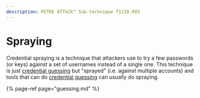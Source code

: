 ```yaml
---
description: MITRE ATT&CK™ Sub-technique T1110.003
---
```


# Spraying

Credential spraying is a technique that attackers use to try a few passwords \(or keys\) against a set of usernames instead of a single one. This technique is just [credential guessing](guessing.md) but "sprayed" \(i.e. against multiple accounts\) and tools that can do [credential guessing](guessing.md) can usually do spraying.

{% page-ref page="guessing.md" %}





